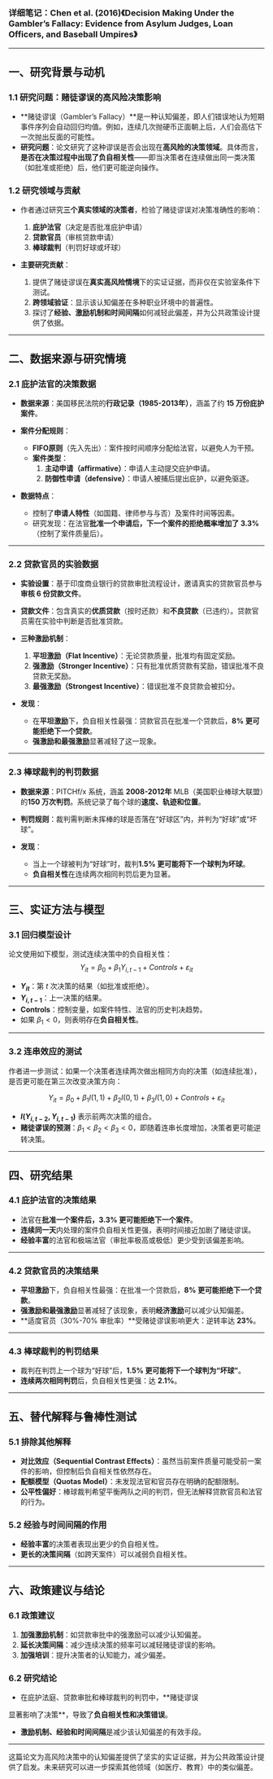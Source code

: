 ### **详细笔记：Chen et al. (2016)《Decision Making Under the Gambler’s Fallacy: Evidence from Asylum Judges, Loan Officers, and Baseball Umpires》**  

---

## **一、研究背景与动机**  

### **1.1 研究问题：赌徒谬误的高风险决策影响**  
- **赌徒谬误（Gambler’s Fallacy）**是一种认知偏差，即人们错误地认为短期事件序列会自动回归均值。例如，连续几次抛硬币正面朝上后，人们会高估下一次抛出反面的可能性。  
- **研究问题**：论文研究了这种谬误是否会出现在**高风险的决策领域**。具体而言，**是否在决策过程中出现了负自相关性**——即当决策者在连续做出同一类决策（如批准或拒绝）后，他们更可能逆向操作。

### **1.2 研究领域与贡献**  
- 作者通过研究**三个真实领域的决策者**，检验了赌徒谬误对决策准确性的影响：
  1. **庇护法官**（决定是否批准庇护申请）
  2. **贷款官员**（审核贷款申请）
  3. **棒球裁判**（判罚好球或坏球）  

- **主要研究贡献**：  
  1. 提供了赌徒谬误在**真实高风险情境**下的实证证据，而非仅在实验室条件下测试。  
  2. **跨领域验证**：显示该认知偏差在多种职业环境中的普遍性。  
  3. 探讨了**经验、激励机制和时间间隔**如何减轻此偏差，并为公共政策设计提供了依据。

---

## **二、数据来源与研究情境**

### **2.1 庇护法官的决策数据**  
- **数据来源**：美国移民法院的**行政记录（1985-2013年）**，涵盖了约 **15 万份庇护案件**。  
- **案件分配规则**：
  - **FIFO原则**（先入先出）：案件按时间顺序分配给法官，以避免人为干预。  
  - **案件类型**：
    1. **主动申请（affirmative）**：申请人主动提交庇护申请。
    2. **防御性申请（defensive）**：申请人被捕后提出庇护，以避免驱逐。

- **数据特点**：  
  - 控制了**申请人特性**（如国籍、律师参与与否）及案件时间等因素。  
  - 研究发现：在法官**批准一个申请后，下一个案件的拒绝概率增加了 3.3%**（控制了案件质量后）。

---

### **2.2 贷款官员的实验数据**  
- **实验设置**：基于印度商业银行的贷款审批流程设计，邀请真实的贷款官员参与**审核 6 份贷款文件**。  
- **贷款文件**：包含真实的**优质贷款**（按时还款）和**不良贷款**（已违约）。贷款官员需在实验中判断是否批准贷款。  

- **三种激励机制**：
  1. **平坦激励（Flat Incentive）**：无论贷款质量，批准均有固定奖励。  
  2. **强激励（Stronger Incentive）**：只有批准优质贷款有奖励，错误批准不良贷款无奖励。  
  3. **最强激励（Strongest Incentive）**：错误批准不良贷款会被扣分。  

- **发现**：
  - 在**平坦激励**下，负自相关性最强：贷款官员在批准一个贷款后，**8% 更可能拒绝下一个贷款**。  
  - **强激励和最强激励**显著减轻了这一现象。

---

### **2.3 棒球裁判的判罚数据**  
- **数据来源**：PITCHf/x 系统，涵盖 **2008-2012年** MLB（美国职业棒球大联盟）的**150 万次判罚**。系统记录了每个球的**速度、轨迹和位置**。  
- **判罚规则**：裁判需判断未挥棒的球是否落在“好球区”内，并判为“好球”或“坏球”。  

- **发现**：
  - 当上一个球被判为“好球”时，裁判**1.5% 更可能将下一个球判为坏球**。  
  - **负自相关性**在连续两次相同判罚后更为显著。

---

## **三、实证方法与模型**

### **3.1 回归模型设计**
论文使用如下模型，测试连续决策中的负自相关性：  
$$
Y_{it} = \beta_0 + \beta_1 Y_{i,t-1} + Controls + \varepsilon_{it}
$$
- **$Y_{it}$**：第 $t$ 次决策的结果（如批准或拒绝）。  
- **$Y_{i,t-1}$**：上一决策的结果。  
- **Controls**：控制变量，如案件特性、法官的历史判决趋势。  
- 如果 $\beta_1 < 0$，则表明存在**负自相关性**。  

---

### **3.2 连串效应的测试**
作者进一步测试：如果一个决策者连续两次做出相同方向的决策（如连续批准），是否更可能在第三次改变决策方向：

$$
Y_{it} = \beta_0 + \beta_1 I(1, 1) + \beta_2 I(0, 1) + \beta_3 I(1, 0) + Controls + \varepsilon_{it}
$$
- **$I(Y_{i,t-2}, Y_{i,t-1})$** 表示前两次决策的组合。  
- **赌徒谬误的预测**：$\beta_1 < \beta_2 < \beta_3 < 0$，即随着连串长度增加，决策者更可能逆转决策。

---

## **四、研究结果**

### **4.1 庇护法官的决策结果**
- 法官在**批准一个案件后，3.3% 更可能拒绝下一个案件**。  
- **连续同一天**内处理的案件负自相关性更强，表明时间接近加剧了赌徒谬误。  
- **经验丰富**的法官和极端法官（审批率极高或极低）更少受到该偏差影响。

---

### **4.2 贷款官员的决策结果**
- **平坦激励**下，负自相关性最强：在批准一个贷款后，**8% 更可能拒绝下一个贷款**。  
- **强激励和最强激励**显著减轻了该现象，表明**经济激励**可以减少认知偏差。  
- **适度官员（30%-70% 审批率）**受赌徒谬误影响更大：逆转率达 **23%**。

---

### **4.3 棒球裁判的判罚结果**
- 裁判在判罚上一个球为“好球”后，**1.5% 更可能将下一个球判为“坏球”**。  
- **连续两次相同判罚**后，负自相关性更强：达 **2.1%**。

---

## **五、替代解释与鲁棒性测试**

### **5.1 排除其他解释**
- **对比效应（Sequential Contrast Effects）**：虽然当前案件质量可能受前一案件的影响，但控制后负自相关性依然存在。  
- **配额模型（Quotas Model）**：未发现法官和官员存在明确的配额限制。  
- **公平性偏好**：棒球裁判希望平衡两队之间的判罚，但无法解释贷款官员和法官的行为。

### **5.2 经验与时间间隔的作用**
- **经验丰富**的决策者表现出更少的负自相关性。  
- **更长的决策间隔**（如跨天案件）可以减弱负自相关性。

---

## **六、政策建议与结论**

### **6.1 政策建议**
1. **加强激励机制**：如贷款审批中的强激励可以减少认知偏差。  
2. **延长决策间隔**：减少连续决策的频率可以减轻赌徒谬误的影响。  
3. **加强培训**：提升决策者的认知能力，减少偏差。

### **6.2 研究结论**
- 在庇护法庭、贷款审批和棒球裁判的判罚中，**赌徒谬误

显著影响了决策**，导致了**负自相关性和决策错误**。  
- **激励机制、经验和时间间隔**是减少该认知偏差的有效手段。  

---

这篇论文为高风险决策中的认知偏差提供了坚实的实证证据，并为公共政策设计提供了启发。未来研究可以进一步探索其他领域（如医疗、教育）中的类似偏差。